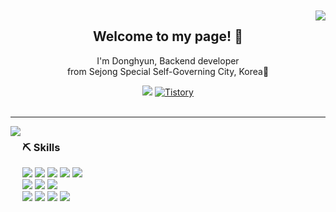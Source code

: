 <br>
<div align="center">
<br>
<img align="right" src="https://github-readme-stats.vercel.app/api?username=mvmthyun&show_icons=true&theme=vue-dark"/>

## Welcome to my page! 🌱 <br>
I'm Donghyun, Backend developer <br>
from Sejong Special Self-Governing City, Korea👋 <br>
 
<a href="https://hits.seeyoufarm.com"><img src="https://hits.seeyoufarm.com/api/count/incr/badge.svg?url=https%3A%2F%2Fgithub.com%2Fmvmthyun%2Fhit-counter-mvmthyun&count_bg=%2376B900&title_bg=%23555555&icon=github.svg&icon_color=%23E7E7E7&title=GitHub&edge_flat=false"/></a>
<a href="https://atommi.tistory.com/"><img alt="Tistory" src ="https://img.shields.io/badge/movvvv-343A40?style=for-the-badge&logo=Tistory&logoColor=white"/></a>
<br>
<br>
<hr>
</div>

<div style="display:flex">

<div align-items: center;>
<img align="left" align="right" src="https://github-readme-stats.vercel.app/api/top-langs/?username=mvmthyun&layout=compact&theme=vue-dark"/>
</div>

<div>
<h3>⛏ Skills</h3>
 <img src="https://img.shields.io/badge/JAVA-007396?style=for-the-badge&logo=java&logoColor=white">
 <img src="https://img.shields.io/badge/Spring-6DB33F?style=for-the-badge&logo=Spring&logoColor=white">
 <img src="https://img.shields.io/badge/Python-3776AB?style=for-the-badge&logo=Python&logoColor=white">
 <img src="https://img.shields.io/badge/Django-092E20?style=for-the-badge&logo=Django&logoColor=white">
 <img src="https://img.shields.io/badge/Flask-000000?style=for-the-badge&logo=Flask&logoColor=white"> <br>

 <img src="https://img.shields.io/badge/HTML5-e34f26?style=for-the-badge&logo=HTML5&logoColor=white">
 <img src="https://img.shields.io/badge/CSS3-1572B6?style=for-the-badge&logo=CSS3&logoColor=white">
 <img src="https://img.shields.io/badge/Javascript-F7DF1E?style=for-the-badge&logo=JavaScript&logoColor=white"> <br>

 <img src="https://img.shields.io/badge/Git-F05032?style=for-the-badge&logo=Git&logoColor=white">
 <img src="https://img.shields.io/badge/Github-181717?style=for-the-badge&logo=Github&logoColor=white">
 <img src="https://img.shields.io/badge/GitHub Actions-2088FF?&style=for-the-badge&logo=GitHub Actions&logoColor=white"/>
 <img src="https://img.shields.io/badge/Sourcetree-0052CC?style=for-the-badge&logo=Sourcetree&logoColor=white"> <br>
 <br>
</div>

</div>

<!--
**mvmthyun/mvmthyun** is a ✨ _special_ ✨ repository because its `README.md` (this file) appears on your GitHub profile.

Here are some ideas to get you started:

- 🔭 I’m currently working on ...
- 🌱 I’m currently learning ...
- 👯 I’m looking to collaborate on ...
- 🤔 I’m looking for help with ...
- 💬 Ask me about ...
- 📫 How to reach me: ...
- 😄 Pronouns: ...
- ⚡ Fun fact: ...
<img src="https://img.shields.io/badge/Visual Studio Code-007ACC?style=for-the-badge&logo=Visual Studio Code&logoColor=white">
 <img src="https://img.shields.io/badge/PyCharm-000000?style=for-the-badge&logo=PyCharm&logoColor=white"> <br>
 
 <img src="https://img.shields.io/badge/MongoDB-47A248?style=for-the-badge&logo=MongoDB&logoColor=white">
 <img src="https://img.shields.io/badge/MySQL-4479A1?style=for-the-badge&logo=MySQL&logoColor=white">
 <img src="https://img.shields.io/badge/Docker-2496ED?style=for-the-badge&logo=Docker&logoColor=white">
 <img src="https://img.shields.io/badge/Amazon EC2-FF9900?style=for-the-badge&logo=Amazon EC2&logoColor=white">
 <img src="https://img.shields.io/badge/Amazon S3-569A31?style=for-the-badge&logo=Amazon S3&logoColor=white"> <br>
-->
